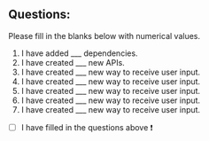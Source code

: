 



<!--Begin questions-->
## Questions:
Please fill in the blanks below with numerical values.

1. I have added ___ dependencies.
2. I have created ___ new APIs.
3. I have created ___ new way to receive user input.
4. I have created ___ new way to receive user input.
5. I have created ___ new way to receive user input.
6. I have created ___ new way to receive user input.
7. I have created ___ new way to receive user input.


- [ ] I have filled in the questions above :heavy_exclamation_mark:
<!--End of questions-->
